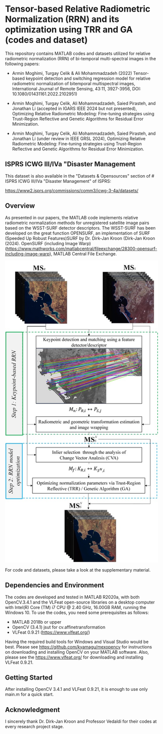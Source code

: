 # Tensor-based Relative Radiometric Normalization (RRN) and its optimization using TRR and GA (codes and dataset)

This repository contains MATLAB codes and datasets utilized for relative radiometric normalization (RRN) of bi-temporal multi-spectral images in the following papers:
- Armin Moghimi, Turgay Celik & Ali Mohammadzadeh (2022) Tensor-based keypoint detection and switching regression model for relative radiometric normalization of bitemporal multispectral images, International Journal of Remote Sensing, 43:11, 3927-3956, DOI: 10.1080/01431161.2022.2102951) 
- Armin Moghimi, Turgay Celik, Ali Mohammadzadeh, Saied Pirasteh, and Jonathan Li (accepted in IGARS IEEE 2024 but not presented), Optimizing Relative Radiometric Modeling: Fine-tuning strategies using Trust-Region Reflective and Genetic Algorithms for Residual Error Minimization.

- Armin Moghimi, Turgay Celik, Ali Mohammadzadeh, Saied Pirasteh, and Jonathan Li (under review in IEEE GRSL 2024), Optimizing Relative Radiometric Modeling: Fine-tuning strategies using Trust-Region Reflective and Genetic Algorithms for Residual Error Minimization. 

## ISPRS ICWG III/IVa "Disaster Management
This dataset is also available in the "Datasets & Opensources" section of # ISPRS ICWG III/IVa "Disaster Management" of ISPRS: 

https://www2.isprs.org/commissions/comm3/icwg-3-4a/datasets/

## Overview
As presented in our papers, the MATLAB code implements relative radiometric normalization methods for unregistered satellite image pairs based on the WSST-SURF detector descriptors. The WSST-SURF has been developed on the great function OPENSURF,  an implementation of SURF (Speeded Up Robust Features)SURF by Dr. Dirk-Jan Kroon (Dirk-Jan Kroon (2024). OpenSURF (including Image Warp) (https://www.mathworks.com/matlabcentral/fileexchange/28300-opensurf-including-image-warp), MATLAB Central File Exchange. 

![Test Image 1](https://github.com/ArminMoghimi/Tensor-based-keypoint-detection/blob/main/Workflow1.jpg)

For code and datasets, please take a look at the supplementary material.

## Dependencies and Environment
The codes are developed and tested in MATLAB R2020a, with both OpenCV.3.4.1 and the VLFeat open-source libraries on a desktop computer with Intel(R) Core (TM) i7 CPU @ 2.40 GHz, 16.00GB RAM, running the Windows 10. To use the codes, you need some prerequisites as follows: 
- 	MATLAB 2018b or upper
- 	OpenCV (3.4.1) jsut for cv.affinetransformation
- 	VLFeat 0.9.21  (https://www.vlfeat.org/)

Having the required build tools for Windows and Visual Studio would be best. Please see https://github.com/kyamagu/mexopencv for instructions on downloading and installing OpenCV on your MATLAB software. Also, please see the https://www.vlfeat.org/ for downloading and installing VLFeat 0.9.21.

## Getting Started
After installing OpenCV 3.4.1 and VLFeat 0.9.21, it is enough to use only main.m for a quick start.
## Acknowledgment

I sincerely thank Dr. Dirk-Jan Kroon and Professor Vedaldi for their codes at every research project stage. 
